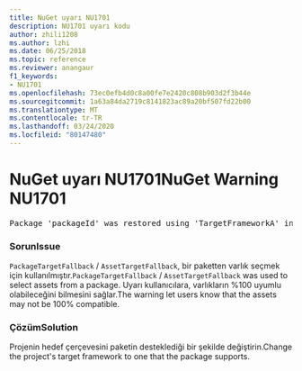 ```yaml
---
title: NuGet uyarı NU1701
description: NU1701 uyarı kodu
author: zhili1208
ms.author: lzhi
ms.date: 06/25/2018
ms.topic: reference
ms.reviewer: anangaur
f1_keywords:
- NU1701
ms.openlocfilehash: 73ec0efb4d0c8a00fe7e2420c808b903d2f3b44e
ms.sourcegitcommit: 1a63a84da2719c8141823ac89a20bf507fd22b00
ms.translationtype: MT
ms.contentlocale: tr-TR
ms.lasthandoff: 03/24/2020
ms.locfileid: "80147480"
---
```

# <a name="nuget-warning-nu1701"></a><span data-ttu-id="e62a5-103">NuGet uyarı NU1701</span><span class="sxs-lookup"><span data-stu-id="e62a5-103">NuGet Warning NU1701</span></span>

<pre>Package 'packageId' was restored using 'TargetFrameworkA' instead the project target framework 'TargetFrameworkB'. This package may not be fully compatible with your project.</pre>

### <a name="issue"></a><span data-ttu-id="e62a5-104">Sorun</span><span class="sxs-lookup"><span data-stu-id="e62a5-104">Issue</span></span>
<span data-ttu-id="e62a5-105">`PackageTargetFallback` / `AssetTargetFallback`, bir paketten varlık seçmek için kullanılmıştır.</span><span class="sxs-lookup"><span data-stu-id="e62a5-105">`PackageTargetFallback` / `AssetTargetFallback` was used to select assets from a package.</span></span> <span data-ttu-id="e62a5-106">Uyarı kullanıcılara, varlıkların %100 uyumlu olabileceğini bilmesini sağlar.</span><span class="sxs-lookup"><span data-stu-id="e62a5-106">The warning let users know that the assets may not be 100% compatible.</span></span>

### <a name="solution"></a><span data-ttu-id="e62a5-107">Çözüm</span><span class="sxs-lookup"><span data-stu-id="e62a5-107">Solution</span></span>
<span data-ttu-id="e62a5-108">Projenin hedef çerçevesini paketin desteklediği bir şekilde değiştirin.</span><span class="sxs-lookup"><span data-stu-id="e62a5-108">Change the project's target framework to one that the package supports.</span></span>
